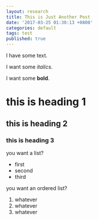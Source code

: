 ```yaml
---
layout: research
title: This is Just Another Post
date: '2017-03-25 01:30:13 +0800'
categories: default
tags: test
published: true
---
```

I have some text.

I want some _italics_.

I want some **bold**.

# this is heading 1

## this is heading 2

### this is heading 3

you want a list?
* first
* second
* third

you want an ordered list?
1. whatever
1. whatever
1. whatever
